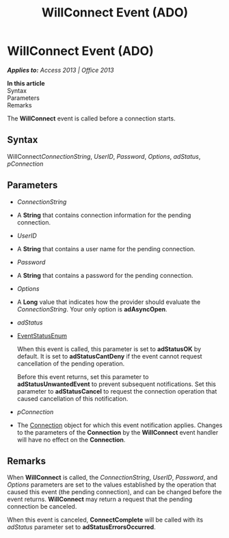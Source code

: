 ﻿---
title: WillConnect Event (ADO)
TOCTitle: WillConnect Event (ADO)
ms:assetid: 8b0e9955-4e7a-7af8-ce6c-7a4ba569a5bb
ms:mtpsurl: https://msdn.microsoft.com/en-us/library/JJ249611(v=office.15)
ms:contentKeyID: 48546208
ms.date: 09/18/2015
mtps_version: v=office.15
---

# WillConnect Event (ADO)


_**Applies to:** Access 2013 | Office 2013_

**In this article**  
Syntax  
Parameters  
Remarks  

The **WillConnect** event is called before a connection starts.

## Syntax

WillConnect*ConnectionString*, *UserID*, *Password*, *Options*, *adStatus*, *pConnection*

## Parameters

  - *ConnectionString*

  - A **String** that contains connection information for the pending connection.

  - *UserID*

  - A **String** that contains a user name for the pending connection.

  - *Password*

  - A **String** that contains a password for the pending connection.

  - *Options*

  - A **Long** value that indicates how the provider should evaluate the *ConnectionString*. Your only option is **adAsyncOpen**.

  - *adStatus*

  - [EventStatusEnum](eventstatusenum.md)
    
    When this event is called, this parameter is set to **adStatusOK** by default. It is set to **adStatusCantDeny** if the event cannot request cancellation of the pending operation.
    
    Before this event returns, set this parameter to **adStatusUnwantedEvent** to prevent subsequent notifications. Set this parameter to **adStatusCancel** to request the connection operation that caused cancellation of this notification.

  - *pConnection*

  - The [Connection](connection-object-ado.md) object for which this event notification applies. Changes to the parameters of the **Connection** by the **WillConnect** event handler will have no effect on the **Connection**.

## Remarks

When **WillConnect** is called, the *ConnectionString*, *UserID*, *Password*, and *Options* parameters are set to the values established by the operation that caused this event (the pending connection), and can be changed before the event returns. **WillConnect** may return a request that the pending connection be canceled.

When this event is canceled, **ConnectComplete** will be called with its *adStatus* parameter set to **adStatusErrorsOccurred**.

